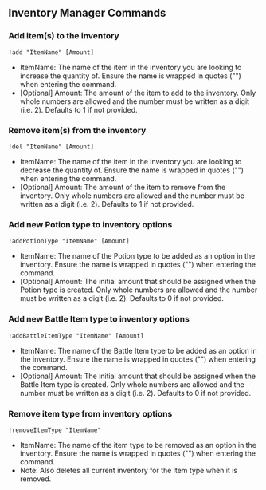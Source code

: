 <h2>Inventory Manager Commands</h2>

<h3>Add item(s) to the inventory</h3>
<code>!add "ItemName" [Amount]</code>

<ul>
  <li>ItemName: The name of the item in the inventory you are looking to increase the quantity of. Ensure the name is wrapped in quotes ("") when entering the command.</li>
  <li>[Optional] Amount: The amount of the item to add to the inventory. Only whole numbers are allowed and the number must be written as a digit (i.e. 2). Defaults to 1 if not provided.</li>
</ul>

<h3>Remove item(s) from the inventory</h3>
<code>!del "ItemName" [Amount]</code>

<ul>
  <li>ItemName: The name of the item in the inventory you are looking to decrease the quantity of. Ensure the name is wrapped in quotes ("") when entering the command.</li>
  <li>[Optional] Amount: The amount of the item to remove from the inventory. Only whole numbers are allowed and the number must be written as a digit (i.e. 2). Defaults to 1 if not provided.</li>
</ul>

<h3>Add new Potion type to inventory options</h3>
<code>!addPotionType "ItemName" [Amount]</code>

<ul>
  <li>ItemName: The name of the Potion type to be added as an option in the inventory. Ensure the name is wrapped in quotes ("") when entering the command.</li>
  <li>[Optional] Amount: The initial amount that should be assigned when the Potion type is created. Only whole numbers are allowed and the number must be written as a digit (i.e. 2). Defaults to 0 if not provided.</li>
</ul>

<h3>Add new Battle Item type to inventory options</h3>
<code>!addBattleItemType "ItemName" [Amount]</code>

<ul>
  <li>ItemName: The name of the Battle Item type to be added as an option in the inventory. Ensure the name is wrapped in quotes ("") when entering the command.</li>
  <li>[Optional] Amount: The initial amount that should be assigned when the Battle Item type is created. Only whole numbers are allowed and the number must be written as a digit (i.e. 2). Defaults to 0 if not provided.</li>
</ul>

<h3>Remove item type from inventory options</h3>
<code>!removeItemType "ItemName"</code>

<ul>
  <li>ItemName: The name of the item type to be removed as an option in the inventory. Ensure the name is wrapped in quotes ("") when entering the command.</li>
  <li>Note: Also deletes all current inventory for the item type when it is removed.</li>
</ul>
